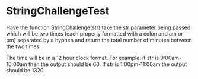 # StringChallengeTest
Have the function StringChallenge(str) take the str parameter being passed which 
will be two times (each properly formatted with a colon and am or pm) separated by 
a hyphen and return the total number of minutes between the two times.

The time will be in a 12 hour clock format.
For example: if str is 9:00am-10:00am then the output should be 60.
If str is 1:00pm-11:00am the output should be 1320.
